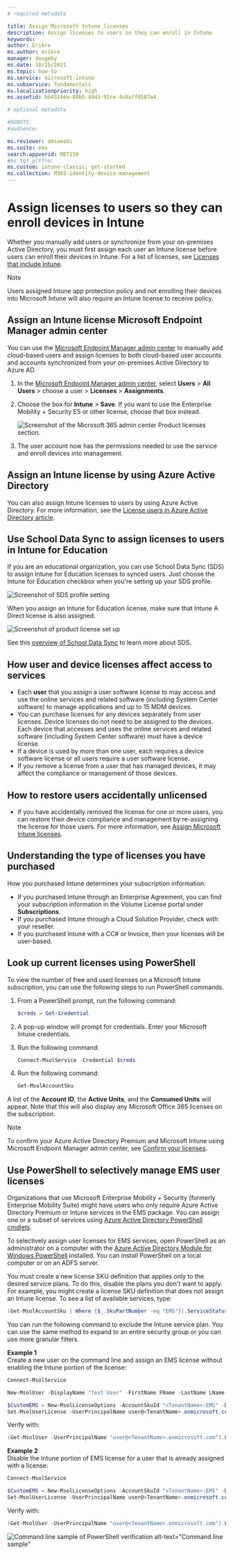 ```yaml
---
# required metadata

title: Assign Microsoft Intune licenses
description: Assign licenses to users so they can enroll in Intune
keywords:
author: Erikre
ms.author: erikre
manager: dougeby
ms.date: 10/25/2021
ms.topic: how-to
ms.service: microsoft-intune
ms.subservice: fundamentals
ms.localizationpriority: high
ms.assetid: bb4314ea-88b5-44d3-92ce-4c6aff0587a4

# optional metadata

#ROBOTS:
#audience:

ms.reviewer: amsaeedi
ms.suite: ems
search.appverid: MET150
#ms.tgt_pltfrm:
ms.custom: intune-classic; get-started
ms.collection: M365-identity-device-management
---
```


# Assign licenses to users so they can enroll devices in Intune

Whether you manually add users or synchronize from your on-premises Active Directory, you must first assign each user an Intune license before users can enroll their devices in Intune. For a list of licenses, see [Licenses that include Intune](licenses.md).

> [!NOTE]
> Users assigned Intune app protection policy and not enrolling their devices into Microsoft Intune will also require an Intune license to receive policy.

## Assign an Intune license Microsoft Endpoint Manager admin center

You can use the [Microsoft Endpoint Manager admin center](https://go.microsoft.com/fwlink/?linkid=2109431) to manually add cloud-based users and assign licenses to both cloud-based user accounts and accounts synchronized from your on-premises Active Directory to Azure AD.

1. In the [Microsoft Endpoint Manager admin center](https://go.microsoft.com/fwlink/?linkid=2109431), select **Users** > **All Users** > choose a user > **Licenses** > **Assignments**.

2. Choose the box for **Intune** > **Save**. If you want to use the Enterprise Mobility + Security E5 or other license, choose that box instead.

   ![Screenshot of the Microsoft 365 admin center Product licenses section.](./media/licenses-assign/mem-assign-license.png)

3. The user account now has the permissions needed to use the service and enroll devices into management.

## Assign an Intune license by using Azure Active Directory

You can also assign Intune licenses to users by using Azure Active Directory. For more information, see the [License users in Azure Active Directory article](/azure/active-directory/active-directory-licensing-group-assignment-azure-portal). 

## Use School Data Sync to assign licenses to users in Intune for Education

If you are an educational organization, you can use School Data Sync (SDS) to assign Intune for Education licenses to synced users. Just choose the Intune for Education checkbox when you're setting up your SDS profile.  

![Screenshot of SDS profile setting](./media/licenses-assign/i4e-sds-profile-setup-setting.png)

When you assign an Intune for Education license, make sure that Intune A Direct license is also assigned.

![Screenshot of product license set up](./media/licenses-assign/i4e-set-licenses.png)

See this [overview of School Data Sync](https://support.office.com/article/Overview-of-School-Data-Sync-and-Classroom-f3d1147b-4ade-4905-8518-508e729f2e91) to learn more about SDS.

## How user and device licenses affect access to services

- Each **user** that you assign a user software license to may access and use the online services and related software (including System Center software) to manage applications and up to 15 MDM devices.
- You can purchase licenses for any devices separately from user licenses. Device licenses do not need to be assigned to the devices. Each device that accesses and uses the online services and related software (including System Center software) must have a device license.
- If a device is used by more than one user, each requires a device software license or all users require a user software license.
- If you remove a license from a user that has managed devices, it may affect the compliance or management of those devices.  

## How to restore users accidentally unlicensed

- If you have accidentally removed the license for one or more users, you can restore their device compliance and management by re-assigning the license for those users. For more information, see [Assign Microsoft Intune licenses](../fundamentals/licenses-assign.md#assign-an-intune-license-microsoft-endpoint-manager-admin-center).

## Understanding the type of licenses you have purchased

How you purchased Intune determines your subscription information:

- If you purchased Intune through an Enterprise Agreement, you can find your subscription information in the Volume License portal under **Subscriptions**.
- If you purchased Intune through a Cloud Solution Provider, check with your reseller.
- If you purchased Intune with a CC# or Invoice, then your licenses will be user-based.

## Look up current licenses using PowerShell

To view the number of free and used licenses on a Microsoft Intune subscription, you can use the following steps to run PowerShell commands.

1. From a PowerShell prompt, run the following command:

   ```powershell
   $creds = Get-Credential
   ```

2. A pop-up window will prompt for credentials. Enter your Microsoft Intune credentials.
3. Run the following command:

   ```powershell
   Connect-MsolService -Credential $creds
   ```

4. Run the following command:

   ```powershell
   Get-MsolAccountSku
   ```

A list of the **Account ID**, the **Active Units**, and the **Consumed Units** will appear. Note that this will also display any Microsoft Office 365 licenses on the subscription.

> [!NOTE]
> To confirm your Azure Active Directory Premium and Microsoft Intune using Microsoft Endpoint Manager admin center, see [Confirm your licenses](../fundamentals/licenses.md#confirm-your-licenses).

## Use PowerShell to selectively manage EMS user licenses
Organizations that use Microsoft Enterprise Mobility + Security (formerly Enterprise Mobility Suite) might have users who only require Azure Active Directory Premium or Intune services in the EMS package. You can assign one or a subset of services using [Azure Active Directory PowerShell cmdlets](/previous-versions/azure/jj151815(v=azure.100)).

To selectively assign user licenses for EMS services, open PowerShell as an administrator on a computer with the [Azure Active Directory Module for Windows PowerShell](/previous-versions/azure/jj151815(v=azure.100)#bkmk_installmodule) installed. You can install PowerShell on a local computer or on an ADFS server.

You must create a new license SKU definition that applies only to the desired service plans. To do this, disable the plans you don't want to apply. For example, you might create a license SKU definition that does not assign an Intune license. To see a list of available services, type:

```powershell
(Get-MsolAccountSku | Where {$_.SkuPartNumber -eq "EMS"}).ServiceStatus
```

You can run the following command to exclude the Intune service plan. You can use the same method to expand to an entire security group or you can use more granular filters.

**Example 1**<br>
Create a new user on the command line and assign an EMS license without enabling the Intune portion of the license:

```powershell
Connect-MsolService

New-MsolUser -DisplayName "Test User" -FirstName FName -LastName LName -UserPrincipalName user@<TenantName>.onmicrosoft.com –Department DName -UsageLocation US

$CustomEMS = New-MsolLicenseOptions -AccountSkuId "<TenantName>:EMS" -DisabledPlans INTUNE_A
Set-MsolUserLicense -UserPrincipalName user@<TenantName>.onmicrosoft.com -AddLicenses <TenantName>:EMS -LicenseOptions $CustomEMS
```

Verify with:

```powershell
(Get-MsolUser -UserPrincipalName "user@<TenantName>.onmicrosoft.com").Licenses.ServiceStatus
```

**Example 2**<br>
Disable the Intune portion of EMS license for a user that is already assigned with a license:

```powershell
Connect-MsolService

$CustomEMS = New-MsolLicenseOptions -AccountSkuId "<TenantName>:EMS" -DisabledPlans INTUNE_A
Set-MsolUserLicense -UserPrincipalName user@<TenantName>.onmicrosoft.com -LicenseOptions $CustomEMS
```

Verify with:

```powershell
(Get-MsolUser -UserPrincipalName "user@<TenantName>.onmicrosoft.com").Licenses.ServiceStatus
```

![Command line sample of PowerShell verification alt-text="Command line sample"](./media/licenses-assign/posh-addlic-verify.png)
